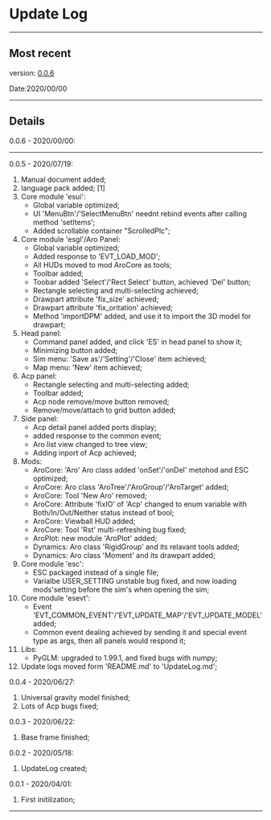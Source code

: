 # Update Log

---

## Most recent

version: [0.0.6](#details)

Date:2020/00/00

---

## Details

0.0.6 - 2020/00/00:

---

0.0.5 - 2020/07/19:

1. Manual document added;
2. language pack added; [1]
3. Core module 'esui':
    * Global variable optimized;
    * UI 'MenuBtn'/'SelectMenuBtn' neednt rebind events after calling method 'setItems';
    * Added scrollable container "ScrolledPlc";
4. Core module 'esgl'/Aro Panel:
    * Global variable optimized;
    * Added response to 'EVT_LOAD_MOD';
    * All HUDs moved to mod AroCore as tools;
    * Toolbar added;
    * Toobar added 'Select'/'Rect Select' button, achieved 'Del' button;
    * Rectangle selecting and multi-selecting achieved;
    * Drawpart attribute 'fix_size' achieved;
    * Drawpart attribute 'fix_oritation' achieved;
    * Method 'importDPM' added, and use it to import the 3D model for drawpart;
5. Head panel:
    * Command panel added, and click 'ES' in head panel to show it;
    * Minimizing button added;
    * Sim menu: 'Save as'/'Setting'/'Close' item achieved;
    * Map menu: 'New' item achieved;
6. Acp panel:
    * Rectangle selecting and multi-selecting added;
    * Toolbar added;
    * Acp node remove/move button removed;
    * Remove/move/attach to grid button added;
7. Side panel:
    * Acp detail panel added ports display;
    * added response to the common event;
    * Aro list view changed to tree view;
    * Adding inport of Acp achieved;
8. Mods:
    * AroCore: 'Aro' Aro class added 'onSet'/'onDel' metohod and ESC optimized;
    * AroCore: Aro class 'AroTree'/'AroGroup'/'AroTarget' added;
    * AroCore: Tool 'New Aro' removed;
    * AroCore: Attribute 'fixIO' of 'Acp' changed to enum variable with Both/In/Out/Neither status instead of bool;
    * AroCore: Viewball HUD added;
    * AroCore: Tool 'Rst' multi-refreshing bug fixed;
    * AroPlot: new module 'AroPlot' added;
    * Dynamics: Aro class 'RigidGroup' and its relavant tools added;
    * Dynamics: Aro class 'Moment' and its drawpart added;
9. Core module 'esc':
    * ESC packaged instead of a single file;
    * Varialbe USER_SETTING unstable bug fixed, and now loading mods'setting before the sim's when opening the sim;
10. Core module 'esevt':
    * Event 'EVT_COMMON_EVENT'/'EVT_UPDATE_MAP'/'EVT_UPDATE_MODEL' added;
    * Common event dealing achieved by sending it and special event type as args, then all panels would respond it;
11. Libs:
    * PyGLM: upgraded to 1.99.1, and fixed bugs with numpy;
12. Update logs moved form 'README.md' to 'UpdateLog.md';

0.0.4 - 2020/06/27:

1. Universal gravity model finished;
2. Lots of Acp bugs fixed;

0.0.3 - 2020/06/22:

1. Base frame finished;

0.0.2 - 2020/05/18:

1. UpdateLog created;

0.0.1 - 2020/04/01:

1. First initilization;

---
